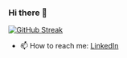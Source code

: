 ### Hi there 👋

[![GitHub Streak](https://streak-stats.demolab.com?user=TAVnotDove&mode=weekly)](https://git.io/streak-stats)

- 📫 How to reach me:
[LinkedIn](https://www.linkedin.com/in/slavey-dikovski/)

<!--
**TAVnotDove/TAVnotDove** is a ✨ _special_ ✨ repository because its `README.md` (this file) appears on your GitHub profile.

Here are some ideas to get you started:

- 🔭 I’m currently working on ...
- 🌱 I’m currently learning ...
- 👯 I’m looking to collaborate on ...
- 🤔 I’m looking for help with ...
- 💬 Ask me about ...
- 📫 How to reach me: ...
- 😄 Pronouns: ...
- ⚡ Fun fact: ...
-->
